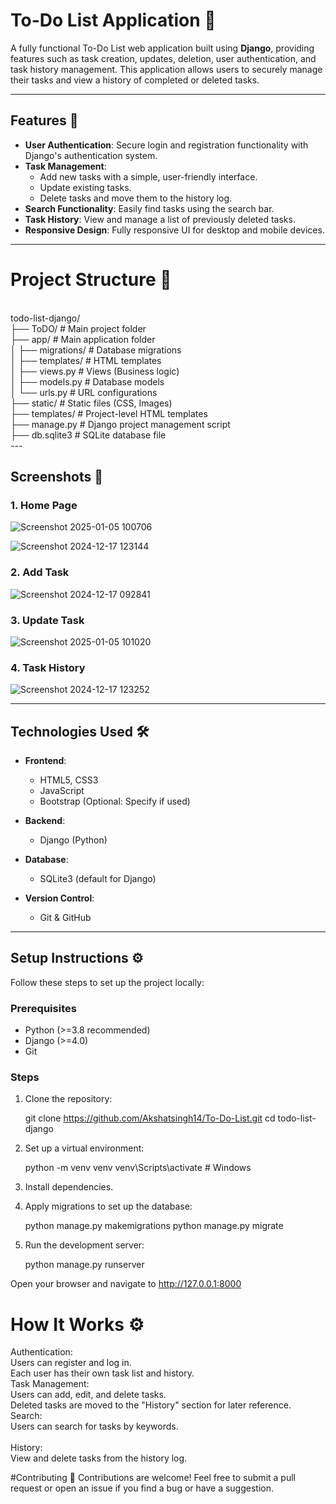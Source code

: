 
# To-Do List Application 📝

A fully functional To-Do List web application built using **Django**, providing features such as task creation, updates, deletion, user authentication, and task history management. This application allows users to securely manage their tasks and view a history of completed or deleted tasks.

---

## Features 🚀

- **User Authentication**: Secure login and registration functionality with Django's authentication system.
- **Task Management**:
  - Add new tasks with a simple, user-friendly interface.
  - Update existing tasks.
  - Delete tasks and move them to the history log.
- **Search Functionality**: Easily find tasks using the search bar.
- **Task History**: View and manage a list of previously deleted tasks.
- **Responsive Design**: Fully responsive UI for desktop and mobile devices.

---

# Project Structure 📂
<br>
todo-list-django/            <br>
├── ToDO/                    # Main project folder               <br>
├── app/                     # Main application folder           <br>
│   ├── migrations/          # Database migrations               <br>
│   ├── templates/           # HTML templates                    <br>
│   ├── views.py             # Views (Business logic)            <br>
│   ├── models.py            # Database models                   <br>
│   └── urls.py              # URL configurations                <br>
├── static/                  # Static files (CSS, Images)        <br>
├── templates/               # Project-level HTML templates      <br>
├── manage.py                # Django project management script  <br>
├── db.sqlite3               # SQLite database file              
<br>
---

## Screenshots 📸

### 1. Home Page
![Screenshot 2025-01-05 100706](https://github.com/user-attachments/assets/6b96b257-6b5a-4210-ad62-f98f0c12cd5a)

![Screenshot 2024-12-17 123144](https://github.com/user-attachments/assets/71aba89e-ac8e-4757-9ad6-9492fc121ca3)

### 2. Add Task
![Screenshot 2024-12-17 092841](https://github.com/user-attachments/assets/f8c5118a-8e47-4504-be85-fb942acb8ddc)

### 3. Update Task
![Screenshot 2025-01-05 101020](https://github.com/user-attachments/assets/cd174e1c-77ef-440f-902b-b437cbc0f040)

### 4. Task History
![Screenshot 2024-12-17 123252](https://github.com/user-attachments/assets/8197af9b-0678-4e55-b92f-8538a8200c9b)

---

## Technologies Used 🛠️

- **Frontend**:
  - HTML5, CSS3
  - JavaScript
  - Bootstrap (Optional: Specify if used)
  
- **Backend**:
  - Django (Python)

- **Database**:
  - SQLite3 (default for Django)

- **Version Control**:
  - Git & GitHub

---

## Setup Instructions ⚙️

Follow these steps to set up the project locally:

### Prerequisites
- Python (>=3.8 recommended)
- Django (>=4.0)
- Git

### Steps

1. Clone the repository:
   
   git clone https://github.com/Akshatsingh14/To-Do-List.git
   cd todo-list-django

2. Set up a virtual environment:

   python -m venv venv
   venv\Scripts\activate  # Windows

3. Install dependencies.

4. Apply migrations to set up the database:

   python manage.py makemigrations
   python manage.py migrate

5. Run the development server:

   python manage.py runserver

Open your browser and navigate to http://127.0.0.1:8000

# How It Works ⚙️
  
  Authentication:   <br>
    Users can register and log in.   <br>
    Each user has their own task list and history.
<br>
  Task Management:   <br>
    Users can add, edit, and delete tasks.  <br>
    Deleted tasks are moved to the "History" section for later reference.
<br>
  Search: <br>
    Users can search for tasks by keywords.
<br>  
  History: <br>
    View and delete tasks from the history log.

#Contributing 🤝
Contributions are welcome! Feel free to submit a pull request or open an issue if you find a bug or have a suggestion.

